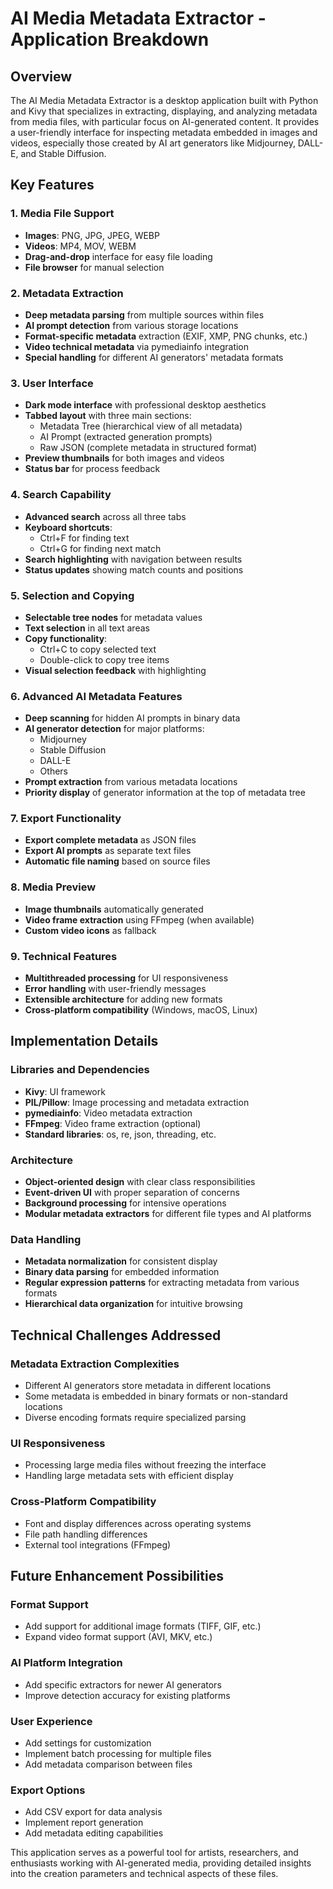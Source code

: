 # AI Media Metadata Extractor - Application Breakdown

## Overview

The AI Media Metadata Extractor is a desktop application built with Python and Kivy that specializes in extracting, displaying, and analyzing metadata from media files, with particular focus on AI-generated content. It provides a user-friendly interface for inspecting metadata embedded in images and videos, especially those created by AI art generators like Midjourney, DALL-E, and Stable Diffusion.

## Key Features

### 1. Media File Support
- **Images**: PNG, JPG, JPEG, WEBP
- **Videos**: MP4, MOV, WEBM
- **Drag-and-drop** interface for easy file loading
- **File browser** for manual selection

### 2. Metadata Extraction
- **Deep metadata parsing** from multiple sources within files
- **AI prompt detection** from various storage locations
- **Format-specific metadata** extraction (EXIF, XMP, PNG chunks, etc.)
- **Video technical metadata** via pymediainfo integration
- **Special handling** for different AI generators' metadata formats

### 3. User Interface
- **Dark mode interface** with professional desktop aesthetics
- **Tabbed layout** with three main sections:
  - Metadata Tree (hierarchical view of all metadata)
  - AI Prompt (extracted generation prompts)
  - Raw JSON (complete metadata in structured format)
- **Preview thumbnails** for both images and videos
- **Status bar** for process feedback

### 4. Search Capability
- **Advanced search** across all three tabs
- **Keyboard shortcuts**:
  - Ctrl+F for finding text
  - Ctrl+G for finding next match
- **Search highlighting** with navigation between results
- **Status updates** showing match counts and positions

### 5. Selection and Copying
- **Selectable tree nodes** for metadata values
- **Text selection** in all text areas
- **Copy functionality**:
  - Ctrl+C to copy selected text
  - Double-click to copy tree items
- **Visual selection feedback** with highlighting

### 6. Advanced AI Metadata Features
- **Deep scanning** for hidden AI prompts in binary data
- **AI generator detection** for major platforms:
  - Midjourney
  - Stable Diffusion
  - DALL-E
  - Others
- **Prompt extraction** from various metadata locations
- **Priority display** of generator information at the top of metadata tree

### 7. Export Functionality
- **Export complete metadata** as JSON files
- **Export AI prompts** as separate text files
- **Automatic file naming** based on source files

### 8. Media Preview
- **Image thumbnails** automatically generated
- **Video frame extraction** using FFmpeg (when available)
- **Custom video icons** as fallback

### 9. Technical Features
- **Multithreaded processing** for UI responsiveness
- **Error handling** with user-friendly messages
- **Extensible architecture** for adding new formats
- **Cross-platform compatibility** (Windows, macOS, Linux)

## Implementation Details

### Libraries and Dependencies
- **Kivy**: UI framework
- **PIL/Pillow**: Image processing and metadata extraction
- **pymediainfo**: Video metadata extraction
- **FFmpeg**: Video frame extraction (optional)
- **Standard libraries**: os, re, json, threading, etc.

### Architecture
- **Object-oriented design** with clear class responsibilities
- **Event-driven UI** with proper separation of concerns
- **Background processing** for intensive operations
- **Modular metadata extractors** for different file types and AI platforms

### Data Handling
- **Metadata normalization** for consistent display
- **Binary data parsing** for embedded information
- **Regular expression patterns** for extracting metadata from various formats
- **Hierarchical data organization** for intuitive browsing

## Technical Challenges Addressed

### Metadata Extraction Complexities
- Different AI generators store metadata in different locations
- Some metadata is embedded in binary formats or non-standard locations
- Diverse encoding formats require specialized parsing

### UI Responsiveness
- Processing large media files without freezing the interface
- Handling large metadata sets with efficient display

### Cross-Platform Compatibility
- Font and display differences across operating systems
- File path handling differences
- External tool integrations (FFmpeg)

## Future Enhancement Possibilities

### Format Support
- Add support for additional image formats (TIFF, GIF, etc.)
- Expand video format support (AVI, MKV, etc.)

### AI Platform Integration
- Add specific extractors for newer AI generators
- Improve detection accuracy for existing platforms

### User Experience
- Add settings for customization
- Implement batch processing for multiple files
- Add metadata comparison between files

### Export Options
- Add CSV export for data analysis
- Implement report generation
- Add metadata editing capabilities

This application serves as a powerful tool for artists, researchers, and enthusiasts working with AI-generated media, providing detailed insights into the creation parameters and technical aspects of these files.